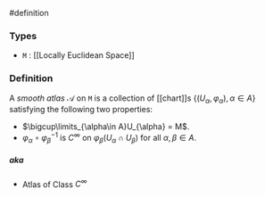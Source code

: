 #definition
### Types
- `M` : [[Locally Euclidean Space]]
### Definition
A *smooth atlas* $\mathscr{A}$ on `M` is a collection of [[chart]]s $\left\lbrace\left(U_{\alpha}, \varphi_{\alpha}\right), \alpha \in A\right\rbrace$ satisfying the following two properties:
- $\bigcup\limits_{\alpha\in A}U_{\alpha} = M$.
- $\varphi_{\alpha} \circ \varphi_{\beta}^{-1}$ is $C^\infty$ on $\varphi_{\beta}\left(U_{\alpha} \cap U_{\beta}\right)$ for all $\alpha, \beta\in A$.
##### aka
- Atlas of Class $C^\infty$